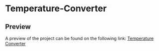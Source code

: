 # Temperature-Converter
## Preview
A preview of the project can be found on the following link: [Temperature Converter](https://n-tahiri.github.io/Temperature-Converter/)
